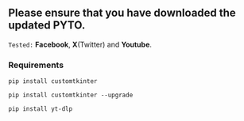 ## Please ensure that you have downloaded the updated PYTO.

`Tested:` **Facebook**, **X**(Twitter) and **Youtube**.

### Requirements

```
pip install customtkinter
```
```
pip install customtkinter --upgrade
```
```
pip install yt-dlp
```

